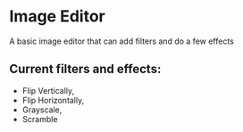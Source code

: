 # Image Editor
A basic image editor that can add filters and do a few effects

## Current filters and effects:
+ Flip Vertically,
+ Flip Horizontally,
+ Grayscale,
+ Scramble
